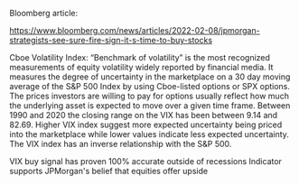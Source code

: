 Bloomberg article: 

https://www.bloomberg.com/news/articles/2022-02-08/jpmorgan-strategists-see-sure-fire-sign-it-s-time-to-buy-stocks

Cboe Volatility Index: “Benchmark of volatility” is the most recognized measurements of equity volatility widely reported by financial media. It measures the degree of uncertainty in the marketplace on a 30 day moving average of the S&P 500 Index by using Cboe-listed options or SPX options. The prices investors are willing to pay for options usually reflect how much the underlying asset is expected to move over a given time frame. Between 1990 and 2020 the closing range on the VIX has been between 9.14 and 82.69. Higher VIX index suggest more expected uncertainty being priced into the marketplace while lower values indicate less expected uncertainty. The VIX index has an inverse relationship with the S&P 500. 


VIX buy signal has proven 100% accurate outside of recessions
Indicator supports JPMorgan's belief that equities offer upside

